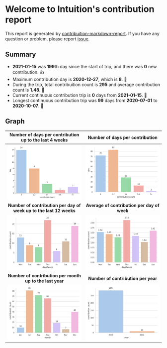 # Welcome to lntuition's contribution report
This report is generated by [contribuition-markdown-report](https://github.com/lntuition/contribution-markdown-report).
If you have any question or problem, please report [issue](https://github.com/lntuition/contribution-markdown-report/issues).
## Summary
- **2021-01-15** was **199**th day since the start of trip, and there was **0** new contribution. :+1:
- Maximum contribution day is **2020-12-27**, which is **8**. :muscle:
- During the trip, total contribuition count is **295** and average contribution count is **1.48**. :clap:
- Current continuous contribution trip is **0** days from **2021-01-15**. :walking:
- Longest continuous contribution trip was **99** days from **2020-07-01** to **2020-10-07**. :running:
## Graph
|     **Number of days per contribution up to the last 4 weeks**     |     **Number of days per contribution**     |
|:------------------------------------------------------------------:|:-------------------------------------------:|
|                  ![](asset/count-sum-recent.png)                   |        ![](asset/count-sum-full.png)        |
| **Number of contribution per day of week up to the last 12 weeks** | **Average of contribution per day of week** |
|                ![](asset/dayofweek-sum-recent.png)                 |     ![](asset/dayofweek-mean-full.png)      |
|      **Number of contribution per month up to the last year**      |     **Number of contribution per year**     |
|                  ![](asset/month-sum-recent.png)                   |        ![](asset/year-sum-full.png)         |